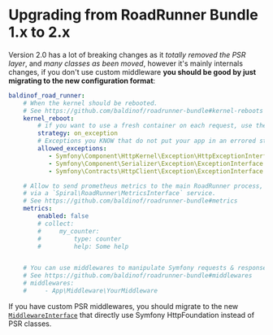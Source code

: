 # Upgrading from RoadRunner Bundle 1.x to 2.x

Version 2.0 has a lot of breaking changes as it _totally removed the PSR layer_, and _many classes as been moved_, 
however it's mainly internals changes, if you don't use custom middleware **you should be good by just migrating to the new
configuration format**:

```yaml
baldinof_road_runner:
    # When the kernel should be rebooted.
    # See https://github.com/baldinof/roadrunner-bundle#kernel-reboots
    kernel_reboot:
        # if you want to use a fresh container on each request, use the `always` strategy
        strategy: on_exception
        # Exceptions you KNOW that do not put your app in an errored state
        allowed_exceptions:
           - Symfony\Component\HttpKernel\Exception\HttpExceptionInterface
           - Symfony\Component\Serializer\Exception\ExceptionInterface
           - Symfony\Contracts\HttpClient\Exception\ExceptionInterface

    # Allow to send prometheus metrics to the main RoadRunner process,
    # via a `Spiral\RoadRunner\MetricsInterface` service.
    # See https://github.com/baldinof/roadrunner-bundle#metrics
    metrics:
        enabled: false
        # collect:
        #     my_counter:
        #         type: counter
        #         help: Some help


    # You can use middlewares to manipulate Symfony requests & responses.
    # See https://github.com/baldinof/roadrunner-bundle#middlewares
    # middlewares:
    #     - App\Middleware\YourMiddleware
```

If you have custom PSR middlewares, you should migrate to the new [`MiddlewareInterface`](./src/Http/MiddlewareInterface.php) that directly use Symfony HttpFoundation instead of PSR classes.
